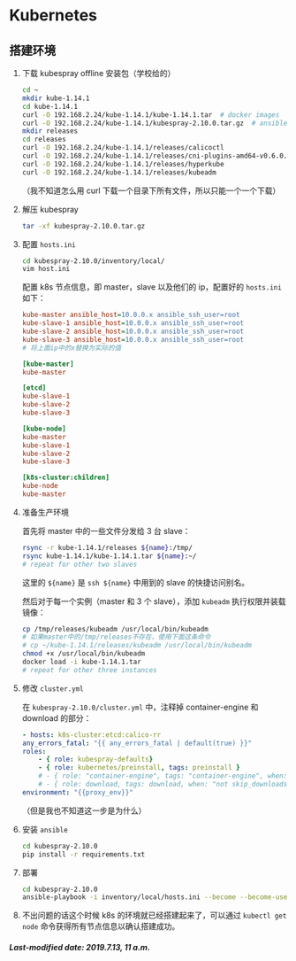 # Kubernetes

## 搭建环境

1. 下载 kubespray offline 安装包（学校给的）

   ```bash
   cd ~
   mkdir kube-1.14.1
   cd kube-1.14.1
   curl -O 192.168.2.24/kube-1.14.1/kube-1.14.1.tar  # docker images
   curl -O 192.168.2.24/kube-1.14.1/kubespray-2.10.0.tar.gz  # ansible scripts
   mkdir releases
   cd releases
   curl -O 192.168.2.24/kube-1.14.1/releases/calicoctl
   curl -O 192.168.2.24/kube-1.14.1/releases/cni-plugins-amd64-v0.6.0.tgz
   curl -O 192.168.2.24/kube-1.14.1/releases/hyperkube
   curl -O 192.168.2.24/kube-1.14.1/releases/kubeadm
   ```

   （我不知道怎么用 curl 下载一个目录下所有文件，所以只能一个一个下载）

2. 解压 kubespray

   ```bash
   tar -xf kubespray-2.10.0.tar.gz
   ```

3. 配置 `hosts.ini`

   ```bash
   cd kubespray-2.10.0/inventory/local/
   vim host.ini
   ```

   配置 k8s 节点信息，即 master，slave 以及他们的 ip，配置好的 `hosts.ini` 如下：

   ```ini
   kube-master ansible_host=10.0.0.x ansible_ssh_user=root
   kube-slave-1 ansible_host=10.0.0.x ansible_ssh_user=root
   kube-slave-2 ansible_host=10.0.0.x ansible_ssh_user=root
   kube-slave-3 ansible_host=10.0.0.x ansible_ssh_user=root
   # 将上面ip中的x替换为实际的值
   
   [kube-master]
   kube-master
   
   [etcd]
   kube-slave-1
   kube-slave-2
   kube-slave-3
   
   [kube-node]
   kube-master
   kube-slave-1
   kube-slave-2
   kube-slave-3
   
   [k8s-cluster:children]
   kube-node
   kube-master
   ```

4. 准备生产环境

   首先将 master 中的一些文件分发给 3 台 slave：

   ```bash
   rsync -r kube-1.14.1/releases ${name}:/tmp/
   rsync kube-1.14.1/kube-1.14.1.tar ${name}:~/
   # repeat for other two slaves
   ```

   这里的 `${name}` 是 `ssh ${name}` 中用到的 slave 的快捷访问别名。

   然后对于每一个实例（master 和 3 个 slave），添加 `kubeadm` 执行权限并装载镜像：

   ```bash
   cp /tmp/releases/kubeadm /usr/local/bin/kubeadm
   # 如果master中的/tmp/releases不存在，使用下面这条命令
   # cp ~/kube-1.14.1/releases/kubeadm /usr/local/bin/kubeadm
   chmod +x /usr/local/bin/kubeadm
   docker load -i kube-1.14.1.tar
   # repeat for other three instances
   ```

5. 修改 `cluster.yml`

   在 `kubespray-2.10.0/cluster.yml` 中，注释掉 container-engine 和 download 的部分：

   ```yml
   - hosts: k8s-cluster:etcd:calico-rr
   any_errors_fatal: "{{ any_errors_fatal | default(true) }}"
   roles:
       - { role: kubespray-defaults}
       - { role: kubernetes/preinstall, tags: preinstall }
       # - { role: "container-engine", tags: "container-engine", when: deploy_container_engine|default(true) }
       # - { role: download, tags: download, when: "not skip_downloads" }
   environment: "{{proxy_env}}"
   ```

   （但是我也不知道这一步是为什么）

6. 安装 `ansible`

   ```bash
   cd kubespray-2.10.0
   pip install -r requirements.txt
   ```

7. 部署

   ```bash
   cd kubespray-2.10.0
   ansible-playbook -i inventory/local/hosts.ini --become --become-user=root cluster.yml
   ```

8. 不出问题的话这个时候 k8s 的环境就已经搭建起来了，可以通过 `kubectl get node` 命令获得所有节点信息以确认搭建成功。

##### Last-modified date: 2019.7.13, 11 a.m.